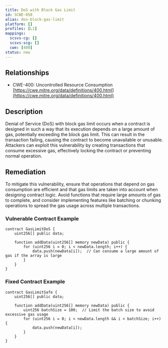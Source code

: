 ```yaml
---
title: DoS with Block Gas Limit
id: SCWE-058
alias: dos-block-gas-limit
platform: []
profiles: [L1]
mappings:
  scsvs-cg: []
  scsvs-scg: []
  cwe: [400]
status: new
---
```


## Relationships  
- CWE-400: Uncontrolled Resource Consumption  
  [https://cwe.mitre.org/data/definitions/400.html](https://cwe.mitre.org/data/definitions/400.html)  

## Description
Denial of Service (DoS) with block gas limit occurs when a contract is designed in such a way that its execution depends on a large amount of gas, potentially exceeding the block gas limit. This can result in the transaction failing, causing the contract to become unavailable or unusable. Attackers can exploit this vulnerability by creating transactions that consume excessive gas, effectively locking the contract or preventing normal operation.

## Remediation
To mitigate this vulnerability, ensure that operations that depend on gas consumption are efficient and that gas limits are taken into account when designing contract logic. Avoid functions that require large amounts of gas to complete, and consider implementing features like batching or chunking operations to spread the gas usage across multiple transactions.

### Vulnerable Contract Example
```solidity
contract GasLimitDoS {
    uint256[] public data;

    function addData(uint256[] memory newData) public {
        for (uint256 i = 0; i < newData.length; i++) {
            data.push(newData[i]);  // Can consume a large amount of gas if the array is large
        }
    }
}
```
### Fixed Contract Example
```solidity
contract GasLimitSafe {
    uint256[] public data;

    function addData(uint256[] memory newData) public {
        uint256 batchSize = 100;  // Limit the batch size to avoid excessive gas usage
        for (uint256 i = 0; i < newData.length && i < batchSize; i++) {
            data.push(newData[i]);
        }
    }
}
```